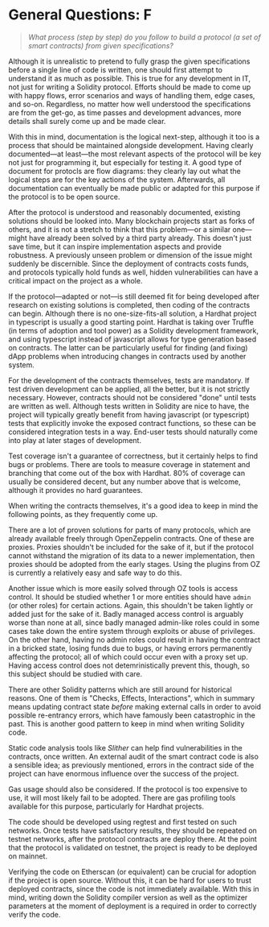 # General Questions: F

> _What process (step by step) do you follow to build a protocol (a set of smart contracts) from given specifications?_

Although it is unrealistic to pretend to fully grasp the given specifications before a single line of code is written, one should first attempt to understand it as much as possible. This is true for any development in IT, not just for writing a Solidity protocol. Efforts should be made to come up with happy flows, error scenarios and ways of handling them, edge cases, and so-on. Regardless, no matter how well understood the specifications are from the get-go, as time passes and development advances, more details shall surely come up and be made clear.

With this in mind, documentation is the logical next-step, although it too is a process that should be maintained alongside development. Having clearly documented—at least—the most relevant aspects of the protocol will be key not just for programming it, but especially for testing it. A good type of document for protocls are flow diagrams: they clearly lay out what the logical steps are for the key actions of the system. Afterwards, all documentation can eventually be made public or adapted for this purpose if the protocol is to be open source.

After the protocol is understood and reasonably documented, existing solutions should be looked into. Many blockchain projects start as forks of others, and it is not a stretch to think that this problem—or a similar one—might have already been solved by a third party already. This doesn't just save time, but it can inspire implementation aspects and provide robustness. A previously unseen problem or dimension of the issue might suddenly be discernible. Since the deployment of contracts costs funds, and protocols typically hold funds as well, hidden vulnerabilities can have a critical impact on the project as a whole. 

If the protocol—adapted or not—is still deemed fit for being developed after research on existing solutions is completed, then coding of the contracts can begin. Although there is no one-size-fits-all solution, a Hardhat project in typescript is usually a good starting point. Hardhat is  taking over Truffle (in terms of adoption and tool power) as a Solidity development framework, and using typescript instead of javascript allows for type generation based on contracts. The latter can be particularly useful for finding (and fixing) dApp problems when introducing changes in contracts used by another system.

For the development of the contracts themselves, tests are mandatory. If test driven development can be applied, all the better, but it is not strictly necessary. However, contracts should not be considered "done" until tests are written as well. Although tests written in Solidity are nice to have, the project will typically greatly benefit from having javascript (or typescript) tests that explicitly invoke the exposed contract functions, so these can be considered integration tests in a way. End-user tests should naturally come into play at later stages of development.

Test coverage isn't a guarantee of correctness, but it certainly helps to find bugs or problems. There are tools to measure coverage in statement and branching that come out of the box with Hardhat. 80% of coverage can usually be considered decent, but any number above that is welcome, although it provides no hard guarantees.

When writing the contracts themselves, it's a good idea to keep in mind the following points, as they frequently come up.

There are a lot of proven solutions for parts of many protocols, which are already available freely through OpenZeppelin contracts. One of these are proxies. Proxies shouldn't be included for the sake of it, but if the protocol cannot withstand the migration of its data to a newer implementation, then proxies should be adopted from the early stages. Using the plugins from OZ is currently a relatively easy and safe way to do this.

Another issue which is more easily solved through OZ tools is access control. It should be studied whether 1 or more entities should have `admin` (or other roles) for certain actions. Again, this shouldn't be taken lightly or added just for the sake of it. Badly managed access control is arguably worse than none at all, since badly managed admin-like roles could in some cases take down the entire system through exploits or abuse of privileges. On the other hand, having no admin roles could result in having the contract in a bricked state, losing funds due to bugs, or having errors permanently affecting the protocol; all of which could occur even with a proxy set up. Having access control does not detemrinistically prevent this, though, so this subject should be studied with care.

There are other Solidity patterns which are still around for historical reasons. One of them is "Checks, Effects, Interactions", which in summary means updating contract state _before_ making external calls in order to avoid possible re-entrancy errors, which have famously been catastrophic in the past. This is another good pattern to keep in mind when writing Solidity code.

Static code analysis tools like _Slither_ can help find vulnerabilities in the contracts, once written. An external audit of the smart contract code is also a sensible idea; as previously mentioned, errors in the contract side of the project can have enormous influence over the success of the project.

Gas usage should also be considered. If the protocol is too expensive to use, it will most likely fail to be adopted. There are gas profiling tools available for this purpose, particularly for Hardhat projects.

The code should be developed using regtest and first tested on such networks. Once tests have satisfactory results, they should be repeated on testnet networks, after the protocol contracts are deploy there. At the point that the protocol is validated on testnet, the project is ready to be deployed on mainnet.

Verifying the code on Etherscan (or equivalent) can be crucial for adoption if the project is open source. Without this, it can be hard for users to trust deployed contracts, since the code is not immediately available. With this in mind, writing down the Solidity compiler version as well as the optimizer parameters at the moment of deployment is a required in order to correctly verify the code.
